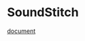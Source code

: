 # SoundStitch

[document](https://docs.google.com/document/d/1u82hdJBSSZGcIiLbKkvarjJCi2LfERA8GS2ZqvWjtKg/edit?usp=sharing)
